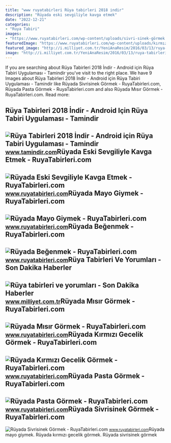 ```yaml
---
title: "www ruyatabirleri Rüya tabirleri 2018 i̇ndir"
description: "Rüyada eski sevgiliyle kavga etmek"
date: "2022-12-21"
categories:
- "Ruya Tabiri"
images:
- "https://www.ruyatabirleri.com/wp-content/uploads/sivri-sinek-görmek.jpg"
featuredImage: "https://www.ruyatabirleri.com/wp-content/uploads/kırmızı-gecelik.jpg"
featured_image: "http://i.milliyet.com.tr/YeniAnaResim/2016/03/13/ruya-tabirleri-ve-yorumlari-6729367.Jpeg"
image: "http://i.milliyet.com.tr/YeniAnaResim/2016/03/13/ruya-tabirleri-ve-yorumlari-6729367.Jpeg"
---
```


If you are searching about Rüya Tabirleri 2018 İndir - Android için Rüya Tabiri Uygulaması - Tamindir you've visit to the right place. We have 9 Images about Rüya Tabirleri 2018 İndir - Android için Rüya Tabiri Uygulaması - Tamindir like Rüyada Sivrisinek Görmek - RuyaTabirleri.com, Rüyada Pasta Görmek - RuyaTabirleri.com and also Rüyada Mısır Görmek - RuyaTabirleri.com. Read more:

Rüya Tabirleri 2018 İndir - Android Için Rüya Tabiri Uygulaması - Tamindir
--------------------------------------------------------------------------

 ![Rüya Tabirleri 2018 İndir - Android için Rüya Tabiri Uygulaması - Tamindir](https://img.tamindir.com/2018/03/309889/ruya-tabirleri-2018-1.png) <small>www.tamindir.com</small>Rüyada Eski Sevgiliyle Kavga Etmek - RuyaTabirleri.com
------------------------------------------------------

 ![Rüyada Eski Sevgiliyle Kavga Etmek - RuyaTabirleri.com](https://www.ruyatabirleri.com/wp-content/uploads/eski-sevgiliyle-kavga-etmek.jpg) <small>www.ruyatabirleri.com</small>Rüyada Mayo Giymek - RuyaTabirleri.com
--------------------------------------

 ![Rüyada Mayo Giymek - RuyaTabirleri.com](https://www.ruyatabirleri.com/wp-content/uploads/mayo.jpg) <small>www.ruyatabirleri.com</small>Rüyada Beğenmek - RuyaTabirleri.com
-----------------------------------

 ![Rüyada Beğenmek - RuyaTabirleri.com](https://www.ruyatabirleri.com/wp-content/uploads/rüyada-beğenmek.jpg) <small>www.ruyatabirleri.com</small>Rüya Tabirleri Ve Yorumları - Son Dakika Haberler
-------------------------------------------------

 ![Rüya tabirleri ve yorumları - Son Dakika Haberler](http://i.milliyet.com.tr/YeniAnaResim/2016/03/13/ruya-tabirleri-ve-yorumlari-6729367.Jpeg) <small>www.milliyet.com.tr</small>Rüyada Mısır Görmek - RuyaTabirleri.com
---------------------------------------

 ![Rüyada Mısır Görmek - RuyaTabirleri.com](https://www.ruyatabirleri.com/wp-content/uploads/8810033741854.jpg) <small>www.ruyatabirleri.com</small>Rüyada Kırmızı Gecelik Görmek - RuyaTabirleri.com
-------------------------------------------------

 ![Rüyada Kırmızı Gecelik Görmek - RuyaTabirleri.com](https://www.ruyatabirleri.com/wp-content/uploads/kırmızı-gecelik.jpg) <small>www.ruyatabirleri.com</small>Rüyada Pasta Görmek - RuyaTabirleri.com
---------------------------------------

 ![Rüyada Pasta Görmek - RuyaTabirleri.com](http://www.ruyatabirleri.com/wp-content/uploads/%C3%A7ilekli-f%C4%B1nd%C4%B1kl%C4%B1-pasta.jpg) <small>www.ruyatabirleri.com</small>Rüyada Sivrisinek Görmek - RuyaTabirleri.com
--------------------------------------------

 ![Rüyada Sivrisinek Görmek - RuyaTabirleri.com](https://www.ruyatabirleri.com/wp-content/uploads/sivri-sinek-görmek.jpg) <small>www.ruyatabirleri.com</small>Rüyada mayo giymek. Rüyada kırmızı gecelik görmek. Rüyada sivrisinek görmek
